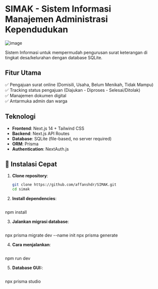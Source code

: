 # SIMAK - Sistem Informasi Manajemen Administrasi Kependudukan

![image](https://github.com/user-attachments/assets/537fa1f5-1d87-4604-985b-d586e1aa40a3)

Sistem Informasi untuk mempermudah pengurusan surat keterangan di tingkat desa/kelurahan dengan database SQLite.

## Fitur Utama
✅ Pengajuan surat online (Domisili, Usaha, Belum Menikah, Tidak Mampu)  
✅ Tracking status pengajuan (Diajukan - Diproses - Selesai/Ditolak)  
✅ Manajemen dokumen digital  
✅ Antarmuka admin dan warga  

## Teknologi
- **Frontend**: Next.js 14 + Tailwind CSS
- **Backend**: Next.js API Routes
- **Database**: SQLite (file-based, no server required)
- **ORM**: Prisma
- **Authentication**: NextAuth.js

## 🚀 Instalasi Cepat

1. **Clone repository**:
   ```bash
   git clone https://github.com/affanshdr/SIMAK.git
   cd simak

2. **Install dependencies**:
   ```bash
  npm install

3. **Jalankan migrasi database**:
   ```bash
  npx prisma migrate dev --name init
  npx prisma generate

4. **Cara menjalankan**:
   ```bash
  npm run dev

5. **Database GUI:**:
   ```bash
  npx prisma studio
